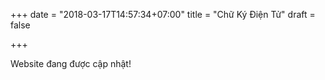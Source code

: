 +++
date = "2018-03-17T14:57:34+07:00"
title = "Chữ Ký Điện Tử"
draft = false

+++

Website đang được cập nhật!
